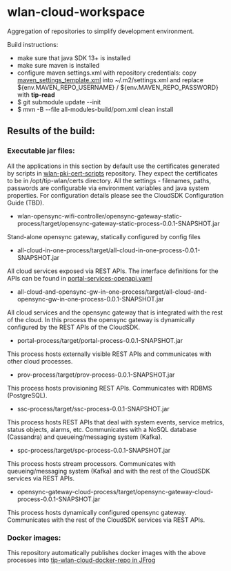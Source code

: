 # wlan-cloud-workspace
Aggregation of repositories to simplify development environment.

Build instructions:
* make sure that java SDK 13+ is installed
* make sure maven is installed
* configure maven settings.xml with repository credentials:
  copy [maven_settings_template.xml](https://github.com/Telecominfraproject/wlan-cloud-workspace/blob/master/.github/workflows/maven_settings_template.xml) into ~/.m2/settings.xml and replace ${env.MAVEN_REPO_USERNAME} / ${env.MAVEN_REPO_PASSWORD} with **tip-read**
* $ git submodule update --init
* $ mvn -B --file all-modules-build/pom.xml clean install

## Results of the build:
### Executable jar files:
All the applications in this section by default use the certificates generated by scripts in [wlan-pki-cert-scripts](https://github.com/Telecominfraproject/wlan-pki-cert-scripts) repository. They expect the certificates to be in /opt/tip-wlan/certs directory. All the settings - filenames, paths, passwords are configurable via environment variables and java system properties. For configuration details please see the CloudSDK  Configuration Guide (TBD).
  
* wlan-opensync-wifi-controller/opensync-gateway-static-process/target/opensync-gateway-static-process-0.0.1-SNAPSHOT.jar

> 
Stand-alone opensync gateway, statically configured by config files

* all-cloud-in-one-process/target/all-cloud-in-one-process-0.0.1-SNAPSHOT.jar

> 
All cloud services exposed via REST APIs. The interface definitions for the APIs can be found in [portal-services-openapi.yaml](https://github.com/Telecominfraproject/wlan-cloud-services/blob/master/portal-services/src/main/resources/portal-services-openapi.yaml)

* all-cloud-and-opensync-gw-in-one-process/target/all-cloud-and-opensync-gw-in-one-process-0.0.1-SNAPSHOT.jar

> 
All cloud services and the opensync gateway that is integrated with the rest of the cloud. In this process the opensync gateway is dynamically configured by the REST APIs of the CloudSDK.

* portal-process/target/portal-process-0.0.1-SNAPSHOT.jar

> 
This process hosts externally visible REST APIs and communicates with other cloud processes. 

* prov-process/target/prov-process-0.0.1-SNAPSHOT.jar

> 
This process hosts provisioning REST APIs. Communicates with RDBMS (PostgreSQL).  

* ssc-process/target/ssc-process-0.0.1-SNAPSHOT.jar

> 
This process hosts REST APIs that deal with system events, service metrics, status objects, alarms, etc. Communicates with a NoSQL database (Cassandra) and queueing/messaging system (Kafka).
 

* spc-process/target/spc-process-0.0.1-SNAPSHOT.jar

> 
This process hosts stream processors. Communicates with queueing/messaging system (Kafka) and with the rest of the CloudSDK services via REST APIs.

* opensync-gateway-cloud-process/target/opensync-gateway-cloud-process-0.0.1-SNAPSHOT.jar

> 
This process hosts dynamically configured opensync gateway. Communicates with the rest of the CloudSDK services via REST APIs.  

### Docker images:
This repository automatically publishes docker images with the above processes into [tip-wlan-cloud-docker-repo in JFrog](https://tip.jfrog.io/artifactory/tip-wlan-cloud-docker-repo/)
